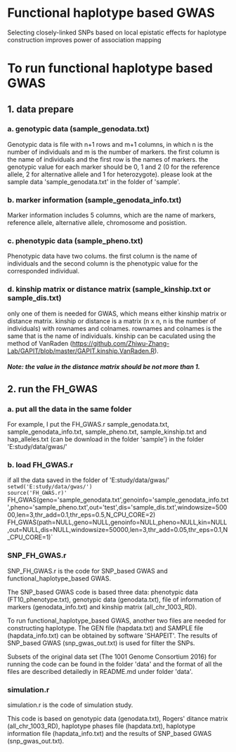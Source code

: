 # Functional haplotype based GWAS
Selecting closely-linked SNPs based on local epistatic effects for haplotype construction improves power of association mapping

# To run functional haplotype based GWAS

## 1. data prepare

### a.  genotypic data (sample_genodata.txt)

Genotypic data is file with n+1 rows and m+1 columns, in which n is the number of individuals and m is the number of markers.
the first column is the name of individuals and the first row is the names of markers.
the genotypic value for each marker should be 0, 1 and 2 (0 for the reference allele, 2 for alternative allele and 1 for heterozygote). please look at the sample data 'sample_genodata.txt' in the folder of 'sample'.

### b.  marker information (sample_genodata_info.txt)

Marker information includes 5 columns, which are the name of markers, reference allele, alternative allele, chromosome and posistion.

### c.  phenotypic data (sample_pheno.txt)

Phenotypic data have two colums. the first column is the name of individuals and the second column is the phenotypic value for the corresponded individual.

### d.  kinship matrix or distance matrix (sample_kinship.txt or sample_dis.txt)

only one of them is needed for GWAS, which means either kinship matrix or distance matrix.
kinship or distance is a matrix (n x n, n is the number of individuals) with rownames and colnames. rownames and colnames is the same that is the name of individuals. kinship can be caculated using the method of VanRaden (https://github.com/Zhiwu-Zhang-Lab/GAPIT/blob/master/GAPIT.kinship.VanRaden.R). 

#### *Note: the value in the distance matrix should be not more than 1.*

## 2. run the FH_GWAS

### a. put all the data in the same folder

For example, I put the FH_GWAS.r sample_genodata.txt, sample_genodata_info.txt, sample_pheno.txt, sample_kinship.txt and hap_alleles.txt (can be download in the folder 'sample') in the folder 'E:study/data/gwas/'

### b. load FH_GWAS.r  
if all the data saved in the folder of 'E:study/data/gwas/'
`setwd('E:study/data/gwas/')`  
  `source('FH_GWAS.r)'
  `FH_GWAS(geno='sample_genodata.txt',genoinfo='sample_genodata_info.txt',pheno='sample_pheno.txt',out='test',dis='sample_dis.txt',windowsize=50000,len=3,thr_add=0.1,thr_eps=0.5,N_CPU_CORE=2)`  
`FH_GWAS(path=NULL,geno=NULL,genoinfo=NULL,pheno=NULL,kin=NULL,out=NULL,dis=NULL,windowsize=50000,len=3,thr_add=0.05,thr_eps=0.1,N_CPU_CORE=1)`


### SNP_FH_GWAS.r
SNP_FH_GWAS.r is the code for SNP_based GWAS and functional_haplotype_based GWAS.

The SNP_based GWAS code is based three data: phenotypic data (FT10_phenotype.txt), genotypic data (genodata.txt), file of information of markers (genodata_info.txt) and kinship matrix (all_chr_1003_RD). 

To run functional_haplotype_based GWAS, another two files are needed for constructing haplotype. The GEN file (hapdata.txt) and SAMPLE file (hapdata_info.txt) can be obtained by software 'SHAPEIT'. The results of SNP_based GWAS (snp_gwas_out.txt) is used for filter the SNPs.
 
Subsets of the original data set (The 1001 Genome Consortium 2016) for running the code can be found in the folder 'data' and the format of all the files are described detailedly in README.md under folder 'data'.


### simulation.r
simulation.r is the code of simulation study.

This code is based on genotypic data (genodata.txt), Rogers' ditance matrix  (all_chr_1003_RD), haplotype phases file (hapdata.txt), haplotype information file (hapdata_info.txt) and the results of SNP_based GWAS (snp_gwas_out.txt).


